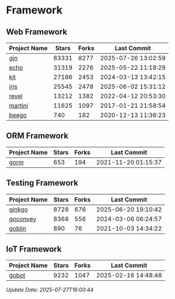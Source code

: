 # Framework

## Web Framework
| Project Name | Stars | Forks | Last Commit |
| ------------ | ----- | ----- | ----------- |
| [gin](https://github.com/gin-gonic/gin) | 83331 | 8277 | 2025-07-26 13:02:59 |
| [echo](https://github.com/labstack/echo) | 31319 | 2276 | 2025-05-22 11:18:29 |
| [kit](https://github.com/go-kit/kit) | 27186 | 2453 | 2024-03-13 13:42:15 |
| [iris](https://github.com/kataras/iris) | 25545 | 2478 | 2025-06-02 15:31:12 |
| [revel](https://github.com/revel/revel) | 13212 | 1382 | 2022-04-12 20:53:30 |
| [martini](https://github.com/go-martini/martini) | 11625 | 1097 | 2017-01-21 21:58:54 |
| [beego](https://github.com/astaxie/beego) | 740 | 182 | 2020-12-13 11:36:23 |

## ORM Framework
| Project Name | Stars | Forks | Last Commit |
| ------------ | ----- | ----- | ----------- |
| [gorm](https://github.com/jinzhu/gorm) | 653 | 194 | 2021-11-20 01:15:37 |

## Testing Framework
| Project Name | Stars | Forks | Last Commit |
| ------------ | ----- | ----- | ----------- |
| [ginkgo](https://github.com/onsi/ginkgo) | 8728 | 676 | 2025-06-20 19:10:42 |
| [goconvey](https://github.com/smartystreets/goconvey) | 8368 | 556 | 2024-03-06 06:24:57 |
| [goblin](https://github.com/franela/goblin) | 890 | 76 | 2021-10-03 14:34:22 |

## IoT Framework
| Project Name | Stars | Forks | Last Commit |
| ------------ | ----- | ----- | ----------- |
| [gobot](https://github.com/hybridgroup/gobot) | 9232 | 1047 | 2025-02-16 14:48:48 |

*Update Date: 2025-07-27T16:00:44*